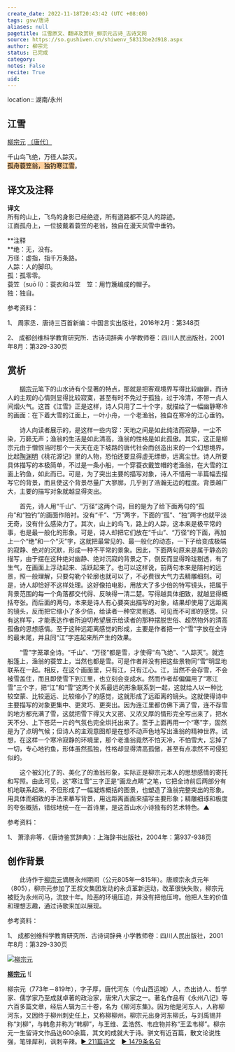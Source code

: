 ```yaml
---
create_date: 2022-11-18T20:43:42 (UTC +08:00)
tags: gsw/唐诗
aliases: null
pagetitle: 江雪原文、翻译及赏析_柳宗元古诗_古诗文网
source: https://so.gushiwen.cn/shiwenv_58313be2d918.aspx
author: 柳宗元
status: 已完成
category: 
notes: False
recite: True
uid: 
---
```


location:: 湖南/永州

## 江雪

[柳宗元](https://so.gushiwen.cn/authorv_0ba13a22799e.aspx) [〔唐代〕](https://so.gushiwen.cn/shiwens/default.aspx?cstr=%e5%94%90%e4%bb%a3)

千山鸟飞绝，万径人踪灭。  
<mark style="background: #FFB86CA6;">孤舟蓑笠翁，独钓寒江雪</mark>。

## 译文及注释



**译文**  
所有的山上，飞鸟的身影已经绝迹，所有道路都不见人的踪迹。  
江面孤舟上，一位披戴着蓑笠的老翁，独自在漫天风雪中垂钓。

**注释  
**绝：无，没有。  
万径：虚指，指千万条路。  
人踪：人的脚印。  
孤：孤零零。  
蓑笠（suō lì）：蓑衣和斗笠　笠：用竹篾编成的帽子。  
独：独自。

参考资料：

1、 周家丞．唐诗三百首新编：中国言实出版社，2016年2月：第348页

2、 成都创维科学教育研究所．古诗词辞典 小学教师卷：四川人民出版社，2001年8月：第329-330页

## 赏析



　　[柳宗元](https://so.gushiwen.cn/authorv_0ba13a22799e.aspx)笔下的山水诗有个显著的特点，那就是把客观境界写得比较幽僻，而诗人的主观的心情则显得比较寂寞，甚至有时不免过于孤独，过于冷清，不带一点人间烟火气。这首《江雪》正是这样，诗人只用了二十个字，就描绘了一幅幽静寒冷的画面：在下着大雪的江面上，一叶小舟，一个老渔翁，独自在寒冷的江心垂钓。

　　诗人向读者展示的，是这样一些内容：天地之间是如此纯洁而寂静，一尘不染，万籁无声；渔翁的生活是如此清高，渔翁的性格是如此孤傲。其实，这正是柳宗元由于憎恨当时那个一天天在走下坡路的唐代社会而创造出来的一个幻想境界，比起[陶渊明](https://so.gushiwen.cn/authorv_07d17f8539d7.aspx)《桃花源记》里的人物，恐怕还要显得虚无缥缈，远离尘世。诗人所要具体描写的本极简单，不过是一条小船，一个穿蓑衣戴笠帽的老渔翁，在大雪的江面上钓鱼，如此而已。可是，为了突出主要的描写对象，诗人不惜用一半篇幅去描写它的背景，而且使这个背景尽量广大寥廓，几乎到了浩瀚无边的程度。背景越广大，主要的描写对象就越显得突出。

　　首先，诗人用“千山”、“万径”这两个词，目的是为了给下面两句的“孤舟”和“独钓”的画面作陪衬。没有“千”、“万”两字，下面的“孤”、“独”两字也就平淡无奇，没有什么感染力了。其次，山上的鸟飞，路上的人踪，这本来是极平常的事，也是最一般化的形象。可是，诗人却把它们放在“千山”、“万径”的下面，再加上一个“绝”和一个“灭”字，这就把最常见的、最一般化的动态，一下子给变成极端的寂静、绝对的沉默，形成一种不平常的景象。因此，下面两句原来是属于静态的描写，由于摆在这种绝对幽静、绝对沉寂的背景之下，倒反而显得玲珑剔透，有了生气，在画面上浮动起来、活跃起来了。也可以这样说，前两句本来是陪衬的远景，照一般理解，只要勾勒个轮廓也就可以了，不必费很大气力去精雕细刻。可是，诗人却恰好不这样处理。这好像拍电影，用放大了多少倍的特写镜头，把属于背景范围的每一个角落都交代得、反映得一清二楚。写得越具体细致，就越显得概括夸张。而后面的两句，本来是诗人有心要突出描写的对象，结果却使用了远距离的镜头，反而把它缩小了多少倍，给读者一种空灵剔透、可见而不可即的感觉。只有这样写，才能表达作者所迫切希望展示给读者的那种摆脱世俗、超然物外的清高孤傲的思想感情。至于这种远距离感觉的形成，主要是作者把一个“雪”字放在全诗的最末尾，并且同“江”字连起来所产生的效果。

　　“雪”字笼罩全诗。“千山”、“万径”都是雪，才使得“鸟飞绝”、“人踪灭”。就连船篷上，渔翁的蓑笠上，当然也都是雪。可是作者并没有把这些景物同“雪”明显地联系在一起。相反，在这个画面里，只有江，只有江心。江，当然不会存雪，不会被雪盖住，而且即使雪下到江里，也立刻会变成水。然而作者却偏偏用了“寒江雪”三个字，把“江”和“雪”这两个关系最远的形象联系到一起，这就给人以一种比较空蒙、比较遥远、比较缩小了的感觉，这就形成了远距离的镜头。这就使得诗中主要描写的对象更集中、更灵巧、更突出。因为连江里都仿佛下满了雪，连不存雪的地方都充满了雪，这就把雪下得又大又密、又浓又厚的情形完全写出来了，把水天不分、上下苍茫一片的气氛也完全烘托出来了。至于上面再用一个“寒”字，固然是为了点明气候；但诗人的主观意图却是在想不动声色地写出渔翁的精神世界。试想，在这样一个寒冷寂静的环境里，那个老渔翁竟然不怕天冷，不怕雪大，忘掉了一切，专心地钓鱼，形体虽然孤独，性格却显得清高孤傲，甚至有点凛然不可侵犯似的。

　　这个被幻化了的、美化了的渔翁形象，实际正是柳宗元本人的思想感情的寄托和写照。由此可见，这“寒江雪”三字正是“画龙点睛”之笔，它把全诗前后两部分有机地联系起来，不但形成了一幅凝炼概括的图景，也塑造了渔翁完整突出的形象。用具体而细致的手法来摹写背景，用远距离画面来描写主要形象；精雕细琢和极度的夸张概括，错综地统一在一首诗里，是这首山水小诗独有的艺术特色。▲

参考资料：

1、 萧涤非等．《唐诗鉴赏辞典》：上海辞书出版社，2004年：第937-938页

## 创作背景



　　此诗作于[柳宗元](https://so.gushiwen.cn/authorv_0ba13a22799e.aspx)谪居永州期间（公元805年—815年）。唐顺宗永贞元年（805），柳宗元参加了王叔文集团发动的永贞革新运动，改革很快失败，柳宗元被贬为永州司马，流放十年。险恶的环境压迫，并没有把他压垮。他把人生的价值和理想志趣，通过诗歌来加以展现。

参考资料：

1、 成都创维科学教育研究所．古诗词辞典 小学教师卷：四川人民出版社，2001年8月：第329-330页

[![柳宗元](https://song.gushiwen.cn/authorImg/liuzongyuan.jpg)](https://so.gushiwen.cn/authorv_0ba13a22799e.aspx)

[**柳宗元**](https://so.gushiwen.cn/authorv_0ba13a22799e.aspx) ![

柳宗元（773年－819年），字子厚，唐代河东（今山西运城）人，杰出诗人、哲学家、儒学家乃至成就卓著的政治家，唐宋八大家之一。著名作品有《永州八记》等六百多篇文章，经后人辑为三十卷，名为《柳河东集》。因为他是河东人，人称柳河东，又因终于柳州刺史任上，又称柳柳州。柳宗元出身河东柳氏，与刘禹锡并称“刘柳”，与韩愈并称为“韩柳”，与王维、孟浩然、韦应物并称“王孟韦柳”。柳宗元一生留诗文作品达600余篇，其文的成就大于诗。骈文有近百篇，散文论说性强，笔锋犀利，讽刺辛辣。[► 211篇诗文](https://so.gushiwen.cn/shiwens/default.aspx?astr=%e6%9f%b3%e5%ae%97%e5%85%83)　[► 1479条名句](https://so.gushiwen.cn/mingjus/default.aspx?astr=%e6%9f%b3%e5%ae%97%e5%85%83)
